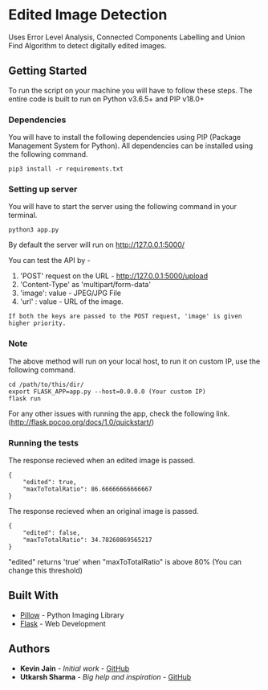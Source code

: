 # Edited Image Detection

Uses Error Level Analysis, Connected Components Labelling and Union Find Algorithm to detect digitally edited images.

## Getting Started

To run the script on your machine you will have to follow these steps.
The entire code is built to run on Python v3.6.5+ and PIP v18.0+

### Dependencies

You will have to install the following dependencies using PIP (Package Management System for Python).
All dependencies can be installed using the following command.

```
pip3 install -r requirements.txt
```

### Setting up server

You will have to start the server using the following command in your terminal.

```
python3 app.py
```
By default the server will run on http://127.0.0.1:5000/

You can test the API by -
1. 'POST' request on the URL - http://127.0.0.1:5000/upload
2. 'Content-Type' as 'multipart/form-data'
3.  'image': value - JPEG/JPG File
4.  'url'  : value - URL of the image.
```
If both the keys are passed to the POST request, 'image' is given higher priority.
```

### Note
The above method will run on your local host, to run it on custom IP, use the following command.
```
cd /path/to/this/dir/
export FLASK_APP=app.py --host=0.0.0.0 (Your custom IP)
flask run
```
For any other issues with running the app, check the following link. (http://flask.pocoo.org/docs/1.0/quickstart/)


### Running the tests
The response recieved when an edited image is passed.
```
{
    "edited": true,
    "maxToTotalRatio": 86.66666666666667
}
```
The response recieved when an original image is passed.
```
{
    "edited": false,
    "maxToTotalRatio": 34.78260869565217
}
```
"edited" returns 'true' when "maxToTotalRatio" is above 80% (You can change this threshold)

## Built With

* [Pillow](https://pillow.readthedocs.io/en/5.3.x/) - Python Imaging Library
* [Flask](http://flask.pocoo.org) - Web Development

## Authors

* **Kevin Jain** - *Initial work* - [GitHub](https://github.com/thatsKevinJain)
* **Utkarsh Sharma** - *Big help and inspiration* - [GitHub](https://github.com/Utkarsh85)


